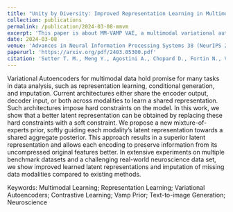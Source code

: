 ```yaml
---
title: "Unity by Diversity: Improved Representation Learning in Multimodal VAEs"
collection: publications
permalink: /publication/2024-03-08-mmvm
excerpt: 'This paper is about MM-VAMP VAE, a multimodal variational autoencoder that allows latent representation sharing, obtained by a mixture-of-experts prior with a soft constraint, inspired by the Jensen-Shannon Divergence in contrastive learning, that is great at downstream tasks in representation learning and missing modality imputation, in both simulation study and a real world neuron activity datasets.'
date: 2024-03-08
venue: 'Advances in Neural Information Processing Systems 38 (NeurIPS 2024)'
paperurl: 'https://arxiv.org/pdf/2403.05300.pdf'
citation: 'Sutter T. M., Meng Y., Agostini A., Chopard D., Fortin N., Vogt J. E., Shahbaba B., Mandt S. (2024). &quot;Unity by Diversity: Improved Representation Learning in Multimodal VAEs&quot; <i>arXiv Preprint</i> arXiv: 2403.05300, 2024.'
---
```


Variational Autoencoders for multimodal data hold promise for many tasks in data analysis, such as representation learning, conditional generation, and imputation. Current architectures either share the encoder output, decoder input, or both across modalities to learn a shared representation. Such architectures impose hard constraints on the model. In this work, we show that a better latent representation can be obtained by replacing these hard constraints with a soft constraint. We propose a new mixture-of-experts prior, softly guiding each modality’s latent representation towards a shared aggregate posterior. This approach results in a superior latent representation and allows each encoding to preserve information from its uncompressed original features better. In extensive experiments on multiple benchmark datasets and a challenging real-world neuroscience data set, we show improved learned latent representations and imputation of missing data modalities compared to existing methods.

Keywords: Multimodal Learning; Representation Learning; Variational Autoencoders; Contrastive Learning; Vamp Prior; Text-to-image Generation; Neuroscience
